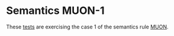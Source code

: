 # Semantics MUON-1

These [tests](.) are exercising the case 1 of the semantics rule [MUON](../muon/Readme.md).
